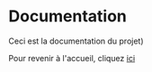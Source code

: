 # Documentation

Ceci est la documentation du projet)

Pour revenir à l'accueil, cliquez [ici](../README.md)